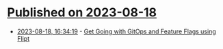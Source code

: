 # [Published on 2023-08-18](index.md)

* [2023-08-18, 16:34:19](https://lobste.rs/s/hxw6ei/get_going_with_gitops_feature_flags_using) - [Get Going with GitOps and Feature Flags using Flipt](https://www.flipt.io/docs/guides/get-going-with-gitops)
